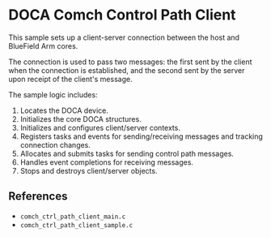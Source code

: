 # DOCA Comch Control Path Client

This sample sets up a client-server connection between the host and BlueField Arm cores.

The connection is used to pass two messages: the first sent by the client when the connection is established, and the second sent by the server upon receipt of the client's message.

The sample logic includes:

1. Locates the DOCA device.
2. Initializes the core DOCA structures.
3. Initializes and configures client/server contexts.
4. Registers tasks and events for sending/receiving messages and tracking connection changes.
5. Allocates and submits tasks for sending control path messages.
6. Handles event completions for receiving messages.
7. Stops and destroys client/server objects.

## References

- `comch_ctrl_path_client_main.c`
- `comch_ctrl_path_client_sample.c`
